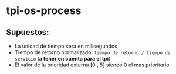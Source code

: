 # tpi-os-process


## Supuestos:

- La unidad de tiempo sera en milisegundos
- Tiempo de retorno normalizado: ```tiempo de retorno / tiempo de servicio``` (**a tener en cuenta para el tpi**)
- El valor de la prioridad externa [0 , 5] siendo 0 el mas prioritario

